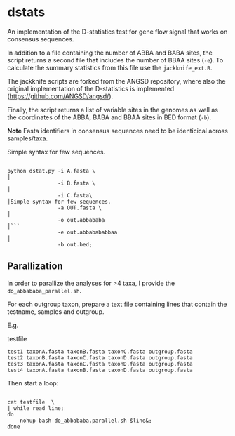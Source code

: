 # dstats

An implementation of the D-statistics test for gene flow signal that works on consensus sequences. 

In addition to a file containing the number of ABBA and BABA sites, the script returns a second file that includes the number of BBAA sites (`-e`). To calculate the summary statistics from this file use the `jackknife_ext.R`.

The jackknife scripts are forked from the ANGSD repository, where also the original implementation of the D-statistics is implemented (https://github.com/ANGSD/angsd/).

Finally, the script returns a list of variable sites in the genomes as well as the coordinates of the ABBA, BABA and BBAA sites in BED format (`-b`).

**Note** Fasta identifiers in consensus sequences need to be identicical across samples/taxa.


Simple syntax for few sequences. 

```

python dstat.py -i A.fasta \                                                                                                                                        │
                -i B.fasta \                                                                                                                                        │
                -i C.fasta\                                                                                                                                        │Simple syntax for few sequences.                                                                                                                              
                -a OUT.fasta \                                                                                                                                 │
                -o out.abbababa                                                                                                                  │```
                -e out.abbabababbaa                                                                                                              │                                                                                                                                                              
                -b out.bed; 
```

## Parallization

In order to parallize the analyses for >4 taxa, I provide the `do_abbababa_parallel.sh`.

For each outgroup taxon, prepare a text file containing lines that contain the testname, samples and outgroup. 

E.g.

testfile
```
test1 taxonA.fasta taxonB.fasta taxonC.fasta outgroup.fasta
test2 taxonB.fasta taxonC.fasta taxonD.fasta outgroup.fasta
test3 taxonA.fasta taxonC.fasta taxonD.fasta outgroup.fasta
test4 taxonA.fasta taxonB.fasta taxonD.fasta outgroup.fasta
```

Then start a loop:

```

cat testfile  \
| while read line;
do
	nohup bash do_abbababa.parallel.sh $line&; 
done 
```


